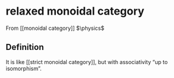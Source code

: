 # relaxed monoidal category
From [[monoidal category]]
$\physics$
## Definition
It is like [[strict monoidal category]], but with associativity “up to isomorphism”.